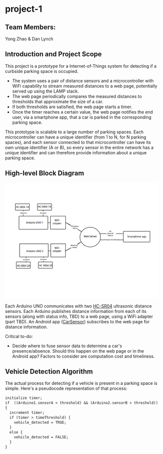 # project-1

## Team Members:
Yong Zhao & Dan Lynch

## Introduction and Project Scope
This project is a prototype for a Internet-of-Things system for detecting if a curbside parking space is occupied.
* The system uses a pair of distance sensors and a microcontroller with WiFi capability to stream measured distances to a web page, potentially served up using the LAMP stack.
* The web page periodically compares the measured distances to thresholds that approximate the size of a car.
* If both thresholds are satisfied, the web page starts a timer.
* Once the timer reaches a certain value, the web page notifies the end user, via a smartphone app, that a car is parked in the corresponding parking space.

This prototype is scalable to a large number of parking spaces. Each microcontroller can have a unique identifier (from 1 to N, for N parking spaces), and each sensor connected to that microcontroller can have its own unique identifier (A or B), so every sensor in the entire network has a unique identifier and can therefore provide information about a unique parking space.

## High-level Block Diagram
![block_diagram_0](/images/block_diagram_0.png)

Each Arduino UNO communicates with two [HC-SR04](https://github.com/sparkfun/HC-SR04_UltrasonicSensor) ultrasonic distance sensors. Each Arduino publishes distance information from each of its sensors (along with status info, TBD) to a web page, using a WiFi adapter (part TBD). An Android app ([CarSensor](/CarSensor)) subscribes to the web page for distance information.

Critical to-do:
* Decide where to fuse sensor data to determine a car's presence/absence. Should this happen on the web page or in the Android app? Factors to consider are computation cost and timeliness.

## Vehicle Detection Algorithm
The actual process for detecting if a vehicle is present in a parking space is simple. Here's a pseudocode representation of that process:

```
initialize timer;
if  ((Arduino1.sensorA < threshold) && (Arduino2.sensorB < threshold)) {
  increment timer;
  if (timer > timeThreshold) {
    vehicle_detected = TRUE;
  }
  else {
    vehicle_detected = FALSE;
  }
}
```
